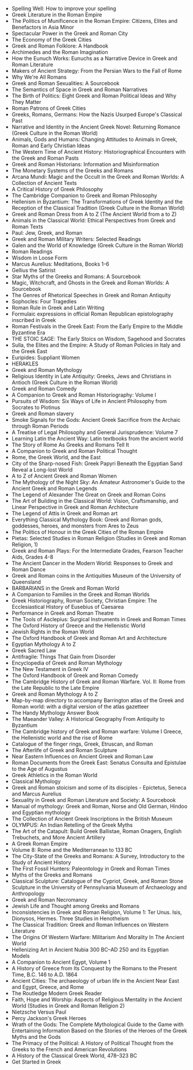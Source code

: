 <ul>

                             

 <li><a target="_blank" href="https://github.com/manjunath5496/Greek-and-Roman-Mythology-Books/blob/master/rgk(1).pdf" style="text-decoration:none;">Spelling Well: How to improve your spelling</a></li>

 <li><a target="_blank" href="https://github.com/manjunath5496/Greek-and-Roman-Mythology-Books/blob/master/rgk(2).pdf" style="text-decoration:none;">Greek Literature in the Roman Empire</a></li>

<li><a target="_blank" href="https://github.com/manjunath5496/Greek-and-Roman-Mythology-Books/blob/master/rgk(3).pdf" style="text-decoration:none;">The Politics of Munificence in the Roman Empire: Citizens, Elites and Benefactors in Asia Minor</a></li>
 <li><a target="_blank" href="https://github.com/manjunath5496/Greek-and-Roman-Mythology-Books/blob/master/rgk(4).pdf" style="text-decoration:none;">Spectacular Power in the Greek and Roman City</a></li>                              
<li><a target="_blank" href="https://github.com/manjunath5496/Greek-and-Roman-Mythology-Books/blob/master/rgk(5).pdf" style="text-decoration:none;">The Economy of the Greek Cities</a></li>
<li><a target="_blank" href="https://github.com/manjunath5496/Greek-and-Roman-Mythology-Books/blob/master/rgk(6).pdf" style="text-decoration:none;">Greek and Roman
Folklore: A Handbook</a></li>
 <li><a target="_blank" href="https://github.com/manjunath5496/Greek-and-Roman-Mythology-Books/blob/master/rgk(7).pdf" style="text-decoration:none;">Archimedes and the Roman Imagination</a></li>

 <li><a target="_blank" href="https://github.com/manjunath5496/Greek-and-Roman-Mythology-Books/blob/master/rgk(8).pdf" style="text-decoration:none;"> How the Eunuch Works:
Eunuchs as a Narrative Device in Greek and Roman Literature </a></li>
   <li><a target="_blank" href="https://github.com/manjunath5496/Greek-and-Roman-Mythology-Books/blob/master/rgk(9).pdf" style="text-decoration:none;">Makers of
Ancient Strategy: From the Persian Wars to the Fall of Rome</a></li>
  
   
 <li><a target="_blank" href="https://github.com/manjunath5496/Greek-and-Roman-Mythology-Books/blob/master/rgk(10).pdf" style="text-decoration:none;">Why We're All Romans </a></li>                              
<li><a target="_blank" href="https://github.com/manjunath5496/Greek-and-Roman-Mythology-Books/blob/master/rgk(11).pdf" style="text-decoration:none;">Greek and Roman
Sexualities: A Sourcebook</a></li>
<li><a target="_blank" href="https://github.com/manjunath5496/Greek-and-Roman-Mythology-Books/blob/master/rgk(12).pdf" style="text-decoration:none;">The Semantics of
Space in Greek and Roman Narratives</a></li>
<li><a target="_blank" href="https://github.com/manjunath5496/Greek-and-Roman-Mythology-Books/blob/master/rgk(13).pdf" style="text-decoration:none;">The Birth of Politics: Eight Greek and Roman Political Ideas and Why They Matter</a></li>

<li><a target="_blank" href="https://github.com/manjunath5496/Greek-and-Roman-Mythology-Books/blob/master/rgk(14).pdf" style="text-decoration:none;">Roman Patrons
of Greek Cities</a></li>
                              
<li><a target="_blank" href="https://github.com/manjunath5496/Greek-and-Roman-Mythology-Books/blob/master/rgk(15).pdf" style="text-decoration:none;">Greeks, Romans,
Germans: How the Nazis Usurped Europe's Classical Past</a></li>

<li><a target="_blank" href="https://github.com/manjunath5496/Greek-and-Roman-Mythology-Books/blob/master/rgk(16).pdf" style="text-decoration:none;">Narrative and Identity in the Ancient Greek Novel: Returning Romance (Greek Culture in the Roman World)</a></li>

  <li><a target="_blank" href="https://github.com/manjunath5496/Greek-and-Roman-Mythology-Books/blob/master/rgk(17).pdf" style="text-decoration:none;">Animals, Gods and Humans: Changing Attitudes to Animals in Greek, Roman and Early Christian Ideas</a></li>   
  
<li><a target="_blank" href="https://github.com/manjunath5496/Greek-and-Roman-Mythology-Books/blob/master/rgk(18).pdf" style="text-decoration:none;">The Western Time of Ancient History: Historiographical Encounters with the Greek and Roman Pasts</a></li> 

  
<li><a target="_blank" href="https://github.com/manjunath5496/Greek-and-Roman-Mythology-Books/blob/master/rgk(19).pdf" style="text-decoration:none;">Greek and Roman Historians: Information and Misinformation</a></li> 

<li><a target="_blank" href="https://github.com/manjunath5496/Greek-and-Roman-Mythology-Books/blob/master/rgk(20).pdf" style="text-decoration:none;">The Monetary Systems
of the Greeks and Romans</a></li>

<li><a target="_blank" href="https://github.com/manjunath5496/Greek-and-Roman-Mythology-Books/blob/master/rgk(21).pdf" style="text-decoration:none;">Arcana Mundi: Magic and the Occult in the Greek and Roman Worlds: A Collection of Ancient Texts</a></li>
<li><a target="_blank" href="https://github.com/manjunath5496/Greek-and-Roman-Mythology-Books/blob/master/rgk(22).pdf" style="text-decoration:none;">A Critical History of Greek Philosophy</a></li> 
 <li><a target="_blank" href="https://github.com/manjunath5496/Greek-and-Roman-Mythology-Books/blob/master/rgk(23).pdf" style="text-decoration:none;">The Cambridge Companion to Greek and Roman Philosophy</a></li> 
 

   <li><a target="_blank" href="https://github.com/manjunath5496/Greek-and-Roman-Mythology-Books/blob/master/rgk(24).pdf" style="text-decoration:none;">Hellenism in Byzantium: The Transformations of Greek Identity and the Reception of the Classical Tradition (Greek Culture in the Roman World)</a></li>
 
   <li><a target="_blank" href="https://github.com/manjunath5496/Greek-and-Roman-Mythology-Books/blob/master/rgk(25).pdf" style="text-decoration:none;">Greek and Roman Dress from A to Z (The Ancient World from a to Z)</a></li>                              
 <li><a target="_blank" href="https://github.com/manjunath5496/Greek-and-Roman-Mythology-Books/blob/master/rgk(26).pdf" style="text-decoration:none;">Animals in the
Classical World: Ethical Perspectives from Greek and Roman Texts</a></li>
 <li><a target="_blank" href="https://github.com/manjunath5496/Greek-and-Roman-Mythology-Books/blob/master/rgk(27).pdf" style="text-decoration:none;">Paul: Jew, Greek, and Roman</a></li>
   
 
   <li><a target="_blank" href="https://github.com/manjunath5496/Greek-and-Roman-Mythology-Books/blob/master/rgk(28).pdf" style="text-decoration:none;">Greek and Roman Military Writers: Selected Readings</a></li>
 
   <li><a target="_blank" href="https://github.com/manjunath5496/Greek-and-Roman-Mythology-Books/blob/master/rgk(29).pdf" style="text-decoration:none;">Galen and the World of Knowledge (Greek Culture in the Roman World)</a></li>                              

  <li><a target="_blank" href="https://github.com/manjunath5496/Greek-and-Roman-Mythology-Books/blob/master/rgk(30).pdf" style="text-decoration:none;">Roman Readings</a></li>
 
   <li><a target="_blank" href="https://github.com/manjunath5496/Greek-and-Roman-Mythology-Books/blob/master/rgk(31).pdf" style="text-decoration:none;">Wisdom in Loose Form</a></li> 
    <li><a target="_blank" href="https://github.com/manjunath5496/Greek-and-Roman-Mythology-Books/blob/master/rgk(32).pdf" style="text-decoration:none;">Marcus Aurelius: Meditations, Books 1-6 </a></li> 

   <li><a target="_blank" href="https://github.com/manjunath5496/Greek-and-Roman-Mythology-Books/blob/master/rgk(33).pdf" style="text-decoration:none;">Gellius the Satirist</a></li>                              

  <li><a target="_blank" href="https://github.com/manjunath5496/Greek-and-Roman-Mythology-Books/blob/master/rgk(34).pdf" style="text-decoration:none;">Star Myths of the Greeks and Romans: A Sourcebook</a></li> 
 
  <li><a target="_blank" href="https://github.com/manjunath5496/Greek-and-Roman-Mythology-Books/blob/master/rgk(35).pdf" style="text-decoration:none;">Magic, Witchcraft, and Ghosts in the Greek and Roman Worlds: A Sourcebook</a></li> 

  <li><a target="_blank" href="https://github.com/manjunath5496/Greek-and-Roman-Mythology-Books/blob/master/rgk(36).pdf" style="text-decoration:none;">The Genres of Rhetorical Speeches in Greek and Roman Antiquity</a></li> 
 
<li><a target="_blank" href="https://github.com/manjunath5496/Greek-and-Roman-Mythology-Books/blob/master/rgk(37).pdf" style="text-decoration:none;">Sophocles: Four Tragedies</a></li>
 <li><a target="_blank" href="https://github.com/manjunath5496/Greek-and-Roman-Mythology-Books/blob/master/rgk(38).pdf" style="text-decoration:none;">Roman Rule in Greek and Latin Writing</a></li>
<li><a target="_blank" href="https://github.com/manjunath5496/Greek-and-Roman-Mythology-Books/blob/master/rgk(39).pdf" style="text-decoration:none;">Formulaic expressions in official Roman Republican epistolography inscribed in Greek</a></li>
 <li><a target="_blank" href="https://github.com/manjunath5496/Greek-and-Roman-Mythology-Books/blob/master/rgk(40).pdf" style="text-decoration:none;">Roman Festivals in the Greek East: From the Early Empire to the Middle Byzantine Era</a></li>                              
<li><a target="_blank" href="https://github.com/manjunath5496/Greek-and-Roman-Mythology-Books/blob/master/rgk(41).pdf" style="text-decoration:none;">THE STOIC SAGE: The Early Stoics on Wisdom, Sagehood and Socrates</a></li>
<li><a target="_blank" href="https://github.com/manjunath5496/Greek-and-Roman-Mythology-Books/blob/master/rgk(42).pdf" style="text-decoration:none;">Sulla, the Elites and
the Empire: A Study of Roman Policies in Italy and the Greek East</a></li>
 
  <li><a target="_blank" href="https://github.com/manjunath5496/Greek-and-Roman-Mythology-Books/blob/master/rgk(43).pdf" style="text-decoration:none;">Euripides: Suppliant Women</a></li>
 <li><a target="_blank" href="https://github.com/manjunath5496/Greek-and-Roman-Mythology-Books/blob/master/rgk(44).pdf" style="text-decoration:none;">HERAKLES</a></li>
   <li><a target="_blank" href="https://github.com/manjunath5496/Greek-and-Roman-Mythology-Books/blob/master/rgk(45).pdf" style="text-decoration:none;">Greek and Roman Mythology</a></li>  
   
<li><a target="_blank" href="https://github.com/manjunath5496/Greek-and-Roman-Mythology-Books/blob/master/rgk(46).pdf" style="text-decoration:none;">Religious Identity in Late Antiquity: Greeks, Jews and Christians in Antioch (Greek Culture in the Roman World)</a></li> 
                             
<li><a target="_blank" href="https://github.com/manjunath5496/Greek-and-Roman-Mythology-Books/blob/master/rgk(47).pdf" style="text-decoration:none;">Greek and Roman Comedy</a></li>
<li><a target="_blank" href="https://github.com/manjunath5496/Greek-and-Roman-Mythology-Books/blob/master/rgk(48).pdf" style="text-decoration:none;">A Companion to Greek and Roman Historiography: Volume I  </a></li>

<li><a target="_blank" href="https://github.com/manjunath5496/Greek-and-Roman-Mythology-Books/blob/master/rgk(49).pdf" style="text-decoration:none;">Pursuits of Wisdom:
Six Ways of Life in Ancient Philosophy from Socrates to Plotinus </a></li>
                              
<li><a target="_blank" href="https://github.com/manjunath5496/Greek-and-Roman-Mythology-Books/blob/master/rgk(50).pdf" style="text-decoration:none;">Greek and Roman slavery </a></li>
<li><a target="_blank" href="https://github.com/manjunath5496/Greek-and-Roman-Mythology-Books/blob/master/rgk(51).pdf" style="text-decoration:none;">Smoke Signals
for the Gods: Ancient Greek Sacrifice from the Archaic through Roman Periods</a></li>
<li><a target="_blank" href="https://github.com/manjunath5496/Greek-and-Roman-Mythology-Books/blob/master/rgk(52).pdf" style="text-decoration:none;">A Treatise of Legal Philosophy and General Jurisprudence: Volume 7</a></li>

<li><a target="_blank" href="https://github.com/manjunath5496/Greek-and-Roman-Mythology-Books/blob/master/rgk(53).pdf" style="text-decoration:none;">Learning Latin
the Ancient Way: Latin textbooks from the ancient world </a></li>
 
<li><a target="_blank" href="https://github.com/manjunath5496/Greek-and-Roman-Mythology-Books/blob/master/rgk(54).pdf" style="text-decoration:none;">The Story of Rome As Greeks and Romans Tell It </a></li>

<li><a target="_blank" href="https://github.com/manjunath5496/Greek-and-Roman-Mythology-Books/blob/master/rgk(55).pdf" style="text-decoration:none;">A Companion to Greek and Roman Political Thought</a></li>
 
  <li><a target="_blank" href="https://github.com/manjunath5496/Greek-and-Roman-Mythology-Books/blob/master/rgk(56).pdf" style="text-decoration:none;">Rome, the Greek World,
and the East </a></li>                              

  <li><a target="_blank" href="https://github.com/manjunath5496/Greek-and-Roman-Mythology-Books/blob/master/rgk(57).pdf" style="text-decoration:none;">City of the Sharp-nosed Fish: Greek Papyri Beneath the Egyptian Sand Reveal a Long-lost World </a></li>
 
   <li><a target="_blank" href="https://github.com/manjunath5496/Greek-and-Roman-Mythology-Books/blob/master/rgk(58).pdf" style="text-decoration:none;">A to Z of Ancient Greek and Roman Women</a></li>
    <li><a target="_blank" href="https://github.com/manjunath5496/Greek-and-Roman-Mythology-Books/blob/master/rgk(59).pdf" style="text-decoration:none;">The Mythology
of the Night Sky: An Amateur Astronomer's Guide to the Ancient Greek and Roman Legends</a></li>
 
  <li><a target="_blank" href="https://github.com/manjunath5496/Greek-and-Roman-Mythology-Books/blob/master/rgk(60).pdf" style="text-decoration:none;">The Legend of Alexander The Great on Greek and Roman Coins </a></li>
 
   <li><a target="_blank" href="https://github.com/manjunath5496/Greek-and-Roman-Mythology-Books/blob/master/rgk(61).pdf" style="text-decoration:none;">The Art of Building in the Classical World: Vision, Craftsmanship, and Linear Perspective in Greek and Roman Architecture</a></li>
 
   <li><a target="_blank" href="https://github.com/manjunath5496/Greek-and-Roman-Mythology-Books/blob/master/rgk(62).pdf" style="text-decoration:none;">The Legend of Attis in Greek and Roman art</a></li>
 
   <li><a target="_blank" href="https://github.com/manjunath5496/Greek-and-Roman-Mythology-Books/blob/master/rgk(63).pdf" style="text-decoration:none;">Everything Classical Mythology Book: Greek and Roman gods, goddesses, heroes, and monsters from Ares to Zeus</a></li>                              

  <li><a target="_blank" href="https://github.com/manjunath5496/Greek-and-Roman-Mythology-Books/blob/master/rgk(64).pdf" style="text-decoration:none;">The Politics of Honour in the Greek Cities of the Roman Empire</a></li>
 
   <li><a target="_blank" href="https://github.com/manjunath5496/Greek-and-Roman-Mythology-Books/blob/master/rgk(65).pdf" style="text-decoration:none;">Pietas: Selected Studies in Roman Religion (Studies in Greek and Roman Religion, 1) </a></li> 

   <li><a target="_blank" href="https://github.com/manjunath5496/Greek-and-Roman-Mythology-Books/blob/master/rgk(66).pdf" style="text-decoration:none;">Greek and Roman Plays: For the Intermediate Grades, Fearson Teacher Aids, Grades 4-8 </a></li> 
 
   <li><a target="_blank" href="https://github.com/manjunath5496/Greek-and-Roman-Mythology-Books/blob/master/rgk(67).pdf" style="text-decoration:none;">The Ancient Dancer in the Modern World: Responses to Greek and Roman Dance</a></li>                              

  <li><a target="_blank" href="https://github.com/manjunath5496/Greek-and-Roman-Mythology-Books/blob/master/rgk(68).pdf" style="text-decoration:none;">Greek and Roman coins in the Antiquities Museum of the University of Queensland</a></li> 
 
  
   <li><a target="_blank" href="https://github.com/manjunath5496/Greek-and-Roman-Mythology-Books/blob/master/rgk(69).pdf" style="text-decoration:none;">BARBARIANS
in the Greek and Roman World</a></li>                              

  <li><a target="_blank" href="https://github.com/manjunath5496/Greek-and-Roman-Mythology-Books/blob/master/rgk(70).pdf" style="text-decoration:none;">A Companion to Families in the Greek and Roman Worlds</a></li> 
  
 
 <li><a target="_blank" href="https://github.com/manjunath5496/Greek-and-Roman-Mythology-Books/blob/master/rgk(71).pdf" style="text-decoration:none;">Greek Historiography, Roman Society, Christian Empire: The Ecclesiastical History of Eusebius of Caesarea</a></li>
 
 <li><a target="_blank" href="https://github.com/manjunath5496/Greek-and-Roman-Mythology-Books/blob/master/rgk(72).pdf" style="text-decoration:none;">Performance in Greek and Roman Theatre</a></li> 
 
 
 <li><a target="_blank" href="https://github.com/manjunath5496/Greek-and-Roman-Mythology-Books/blob/master/rgk(73).pdf" style="text-decoration:none;">The Tools of Asclepius:
Surgical Instruments in Greek and Roman Times</a></li>
  <li><a target="_blank" href="https://github.com/manjunath5496/Greek-and-Roman-Mythology-Books/blob/master/rgk(74).pdf" style="text-decoration:none;">The Oxford History of Greece and the Hellenistic World</a></li>
    <li><a target="_blank" href="https://github.com/manjunath5496/Greek-and-Roman-Mythology-Books/blob/master/rgk(75).pdf" style="text-decoration:none;">Jewish Rights
in the Roman World</a></li>                        
<li><a target="_blank" href="https://github.com/manjunath5496/Greek-and-Roman-Mythology-Books/blob/master/rgk(76).pdf" style="text-decoration:none;">The Oxford Handbook of Greek and Roman Art and Architecture</a></li>

 <li><a target="_blank" href="https://github.com/manjunath5496/Greek-and-Roman-Mythology-Books/blob/master/rgk(77).pdf" style="text-decoration:none;">Egyptian
Mythology A to Z</a></li> 
 
 
 <li><a target="_blank" href="https://github.com/manjunath5496/Greek-and-Roman-Mythology-Books/blob/master/rgk(78).pdf" style="text-decoration:none;">Greek Sacred Law</a></li>
  <li><a target="_blank" href="https://github.com/manjunath5496/Greek-and-Roman-Mythology-Books/blob/master/rgk(79).pdf" style="text-decoration:none;">Antifragile: Things That Gain from Disorder</a></li>


 <li><a target="_blank" href="https://github.com/manjunath5496/Greek-and-Roman-Mythology-Books/blob/master/rgk(80).pdf" style="text-decoration:none;">Encyclopedia of Greek and Roman Mythology</a></li> 
 
 
 <li><a target="_blank" href="https://github.com/manjunath5496/Greek-and-Roman-Mythology-Books/blob/master/rgk(81).pdf" style="text-decoration:none;">The New Testament in Greek IV</a></li>
  <li><a target="_blank" href="https://github.com/manjunath5496/Greek-and-Roman-Mythology-Books/blob/master/rgk(82).pdf" style="text-decoration:none;">The Oxford Handbook of Greek and Roman Comedy</a></li>

 <li><a target="_blank" href="https://github.com/manjunath5496/Greek-and-Roman-Mythology-Books/blob/master/rgk(83).pdf" style="text-decoration:none;">The Cambridge History of Greek and Roman Warfare. Vol. II: Rome from the Late Republic to the Late Empire</a></li>
  <li><a target="_blank" href="https://github.com/manjunath5496/Greek-and-Roman-Mythology-Books/blob/master/rgk(84).pdf" style="text-decoration:none;">Greek and Roman
Mythology A to Z</a></li>

 <li><a target="_blank" href="https://github.com/manjunath5496/Greek-and-Roman-Mythology-Books/blob/master/rgk(85).pdf" style="text-decoration:none;">Map-by-map directory to accompany Barrington atlas of the Greek and Roman world: with a digital version of the atlas gazetteer</a></li>
  <li><a target="_blank" href="https://github.com/manjunath5496/Greek-and-Roman-Mythology-Books/blob/master/rgk(86).pdf" style="text-decoration:none;">The Handy Mythology Answer Book</a></li>

 <li><a target="_blank" href="https://github.com/manjunath5496/Greek-and-Roman-Mythology-Books/blob/master/rgk(87).pdf" style="text-decoration:none;">The Maeander Valley:
A Historical Geography From Antiquity to Byzantium</a></li>
  <li><a target="_blank" href="https://github.com/manjunath5496/Greek-and-Roman-Mythology-Books/blob/master/rgk(88).pdf" style="text-decoration:none;">The Cambridge history of Greek and Roman warfare: Volume I Greece, the Hellenistic world and the rise of Rome</a></li>
  <li><a target="_blank" href="https://github.com/manjunath5496/Greek-and-Roman-Mythology-Books/blob/master/rgk(89).pdf" style="text-decoration:none;">Catalogue of the finger rings, Greek, Etruscan, and Roman</a></li>
  
  
  <li><a target="_blank" href="https://github.com/manjunath5496/Greek-and-Roman-Mythology-Books/blob/master/rgk(90).pdf" style="text-decoration:none;">The Afterlife of Greek and Roman Sculpture</a></li>
  <li><a target="_blank" href="https://github.com/manjunath5496/Greek-and-Roman-Mythology-Books/blob/master/rgk(91).pdf" style="text-decoration:none;"> Near Eastern Influences on Ancient Greek and Roman Law</a></li>

 <li><a target="_blank" href="https://github.com/manjunath5496/Greek-and-Roman-Mythology-Books/blob/master/rgk(92).pdf" style="text-decoration:none;">Roman Documents from the Greek East: Senatus Consulta and Epistulae to the Age of Augustus</a></li>
  <li><a target="_blank" href="https://github.com/manjunath5496/Greek-and-Roman-Mythology-Books/blob/master/rgk(93).pdf" style="text-decoration:none;"> Greek Athletics in
the Roman World</a></li>
  <li><a target="_blank" href="https://github.com/manjunath5496/Greek-and-Roman-Mythology-Books/blob/master/rgk(94).pdf" style="text-decoration:none;">Classical
Mythology</a></li> 
  
   <li><a target="_blank" href="https://github.com/manjunath5496/Greek-and-Roman-Mythology-Books/blob/master/rgk(95).pdf" style="text-decoration:none;">Greek and Roman stoicism and some of its disciples - Epictetus, Seneca and Marcus Aurelius</a></li>  
  
<li><a target="_blank" href="https://github.com/manjunath5496/Greek-and-Roman-Mythology-Books/blob/master/rgk(96).pdf" style="text-decoration:none;">Sexuality in Greek and Roman Literature and Society: A Sourcebook </a></li> 
  
  
<li><a target="_blank" href="https://github.com/manjunath5496/Greek-and-Roman-Mythology-Books/blob/master/rgk(97).pdf" style="text-decoration:none;">Manual of mythology: Greek and Roman, Norse and Old German, Hindoo and Egyptian mythology</a></li>


 <li><a target="_blank" href="https://github.com/manjunath5496/Greek-and-Roman-Mythology-Books/blob/master/rgk(98).pdf" style="text-decoration:none;">The Collection of Ancient Greek Inscriptions in the British Museum</a></li> 
  
   <li><a target="_blank" href="https://github.com/manjunath5496/Greek-and-Roman-Mythology-Books/blob/master/rgk(99).pdf" style="text-decoration:none;">OLYMPUS: An Indian Retelling of the Greek Myths</a></li>  
  
<li><a target="_blank" href="https://github.com/manjunath5496/Greek-and-Roman-Mythology-Books/blob/master/rgk(100).pdf" style="text-decoration:none;">The Art of the Catapult: Build Greek Ballistae, Roman Onagers, English Trebuchets, and More Ancient Artillery</a></li>  
  
 <li><a target="_blank" href="https://github.com/manjunath5496/Greek-and-Roman-Mythology-Books/blob/master/rgk(101).pdf" style="text-decoration:none;">A Greek Roman Empire</a></li> 
  
   <li><a target="_blank" href="https://github.com/manjunath5496/Greek-and-Roman-Mythology-Books/blob/master/rgk(102).pdf" style="text-decoration:none;">Volume 8: Rome and the Mediterranean to 133 BC</a></li> 
  
   
 <li><a target="_blank" href="https://github.com/manjunath5496/Greek-and-Roman-Mythology-Books/blob/master/rgk(103).pdf" style="text-decoration:none;">The City-State of the Greeks and Romans: A Survey, Introductory to the Study of Ancient History</a></li> 
  
   <li><a target="_blank" href="https://github.com/manjunath5496/Greek-and-Roman-Mythology-Books/blob/master/rgk(104).pdf" style="text-decoration:none;">The First Fossil Hunters: Paleontology in Greek and Roman Times</a></li>  
   
 <li><a target="_blank" href="https://github.com/manjunath5496/Greek-and-Roman-Mythology-Books/blob/master/rgk(105).pdf" style="text-decoration:none;">Myths of the
Greeks and Romans</a></li> 
 
<li><a target="_blank" href="https://github.com/manjunath5496/Greek-and-Roman-Mythology-Books/blob/master/rgk(106).pdf" style="text-decoration:none;">Classical Sculpture:
Catalogue of the Cypriot, Greek, and Roman Stone Sculpture in the University of Pennsylvania Museum of Archaeology and Anthropology</a></li> 
  
   <li><a target="_blank" href="https://github.com/manjunath5496/Greek-and-Roman-Mythology-Books/blob/master/rgk(107).pdf" style="text-decoration:none;">Greek and Roman Necromancy</a></li> 
  
   
 <li><a target="_blank" href="https://github.com/manjunath5496/Greek-and-Roman-Mythology-Books/blob/master/rgk(108).pdf" style="text-decoration:none;">Jewish Life and Thought 
among Greeks and Romans</a></li> 
  
   <li><a target="_blank" href="https://github.com/manjunath5496/Greek-and-Roman-Mythology-Books/blob/master/rgk(109).pdf" style="text-decoration:none;">Inconsistencies in Greek and Roman Religion, Volume 1: Ter Unus. Isis, Dionysos, Hermes. Three Studies in Henotheism</a></li>  
   
 <li><a target="_blank" href="https://github.com/manjunath5496/Greek-and-Roman-Mythology-Books/blob/master/rgk(110).pdf" style="text-decoration:none;">The Classical Tradition: Greek and Roman Influences on Western Literature</a></li>  
   
<li><a target="_blank" href="https://github.com/manjunath5496/Greek-and-Roman-Mythology-Books/blob/master/rgk(111).pdf" style="text-decoration:none;">The Origins Of Western Warfare: Militarism And Morality In The Ancient World</a></li> 
  
   
 <li><a target="_blank" href="https://github.com/manjunath5496/Greek-and-Roman-Mythology-Books/blob/master/rgk(112).pdf" style="text-decoration:none;">Hellenizing Art in Ancient Nubia 300 BC–AD 250 and its Egyptian Models</a></li> 
  
   <li><a target="_blank" href="https://github.com/manjunath5496/Greek-and-Roman-Mythology-Books/blob/master/rgk(113).pdf" style="text-decoration:none;">A Companion to Ancient Egypt, Volume 1</a></li>  
   
<li><a target="_blank" href="https://github.com/manjunath5496/Greek-and-Roman-Mythology-Books/blob/master/rgk(114).pdf" style="text-decoration:none;">A History of Greece from Its Conquest by the Romans to the Present Time, B.C. 146 to A.D. 1864</a></li>
 <li><a target="_blank" href="https://github.com/manjunath5496/Greek-and-Roman-Mythology-Books/blob/master/rgk(115).pdf" style="text-decoration:none;">Ancient Cities: The archaeology of urban life in the Ancient Near East and Egypt, Greece, and Rome</a></li>  
   
 <li><a target="_blank" href="https://github.com/manjunath5496/Greek-and-Roman-Mythology-Books/blob/master/rgk(116).pdf" style="text-decoration:none;">The Routledge Modern
Greek Reader</a></li>   
   
   <li><a target="_blank" href="https://github.com/manjunath5496/Greek-and-Roman-Mythology-Books/blob/master/rgk(117).pdf" style="text-decoration:none;">Faith, Hope and Worship: Aspects of Religious Mentality in the Ancient World (Studies in Greek and Roman Religion 2)</a></li>  
   
   <li><a target="_blank" href="https://github.com/manjunath5496/Greek-and-Roman-Mythology-Books/blob/master/rgk(118).pdf" style="text-decoration:none;">Nietzsche Versus Paul</a></li>  
   
<li><a target="_blank" href="https://github.com/manjunath5496/Greek-and-Roman-Mythology-Books/blob/master/rgk(119).pdf" style="text-decoration:none;">Percy Jackson's Greek Heroes</a></li>
 <li><a target="_blank" href="https://github.com/manjunath5496/Greek-and-Roman-Mythology-Books/blob/master/rgk(120).pdf" style="text-decoration:none;">Wrath of the Gods: The Complete Mythological Guide to the Game with Entertaining Information Based on the Stories of the Heroes of the Greek Myths and the Gods</a></li>  
   
 <li><a target="_blank" href="https://github.com/manjunath5496/Greek-and-Roman-Mythology-Books/blob/master/rgk(121).pdf" style="text-decoration:none;">The Primacy of the Political: A History of Political Thought from the Greeks to the French and American Revolutions</a></li>   
   
   <li><a target="_blank" href="https://github.com/manjunath5496/Greek-and-Roman-Mythology-Books/blob/master/rgk(122).pdf" style="text-decoration:none;">A History of the Classical Greek World, 478–323 BC</a></li>  
   
<li><a target="_blank" href="https://github.com/manjunath5496/Greek-and-Roman-Mythology-Books/blob/master/rgk(123).pdf" style="text-decoration:none;">Get Started in Greek</a></li> 
 
 
 </ul>
